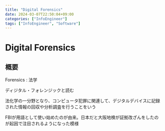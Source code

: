 ```yaml
---
title: "Digital Forensics"
date: 2024-03-07T22:50:04+09:00
categories: ["InfoEngineer"]
tags: ["InfoEngineer", "Software"]
---
```

# Digital Forensics

## 概要

Forensics : 法学

ディジタル・フォレンジックと読む  

法化学の一分野となり、コンピュータ犯罪に関連して、デジタルデバイスに記録された情報の回収や分析調査を行うことをいう

FBIが用語として使い始めたのが由来。日本だと大阪地検が証拠改ざんをしたのが起因で注目されるようになった模様